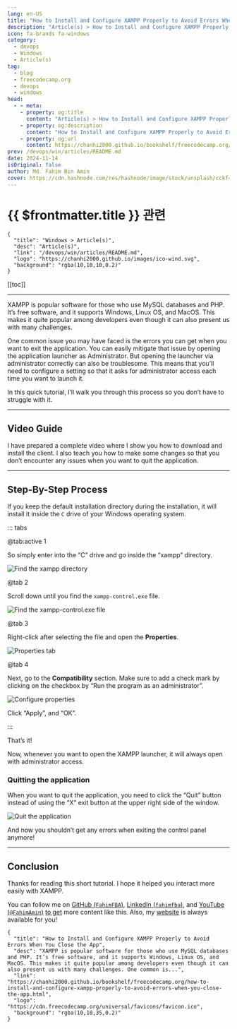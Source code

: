 ```yaml
---
lang: en-US
title: "How to Install and Configure XAMPP Properly to Avoid Errors When You Close the App"
description: "Article(s) > How to Install and Configure XAMPP Properly to Avoid Errors When You Close the App"
icon: fa-brands fa-windows
category:
  - devops
  - Windows
  - Article(s)
tag:
  - blog
  - freecodecamp.org
  - devops
  - windows
head:
  - - meta:
    - property: og:title
      content: "Article(s) > How to Install and Configure XAMPP Properly to Avoid Errors When You Close the App"
    - property: og:description
      content: "How to Install and Configure XAMPP Properly to Avoid Errors When You Close the App"
    - property: og:url
      content: https://chanhi2000.github.io/bookshelf/freecodecamp.org/how-to-install-and-configure-xampp-properly-to-avoid-errors-when-you-close-the-app.html
prev: /devops/win/articles/README.md
date: 2024-11-14
isOriginal: false
author: Md. Fahim Bin Amin
cover: https://cdn.hashnode.com/res/hashnode/image/stock/unsplash/cckf4TsHAuw/upload/ab4deba46100e61a5425d817f6406742.jpeg
---
```


# {{ $frontmatter.title }} 관련

```component VPCard
{
  "title": "Windows > Article(s)",
  "desc": "Article(s)",
  "link": "/devops/win/articles/README.md",
  "logo": "https://chanhi2000.github.io/images/ico-wind.svg",
  "background": "rgba(10,10,10,0.2)"
}
```

[[toc]]

---

<SiteInfo
  name="How to Install and Configure XAMPP Properly to Avoid Errors When You Close the App"
  desc="XAMPP is popular software for those who use MySQL databases and PHP. It’s free software, and it supports Windows, Linux OS, and MacOS. This makes it quite popular among developers even though it can also present us with many challenges. One common is..."
  url="https://freecodecamp.org/news/how-to-install-and-configure-xampp-properly-to-avoid-errors-when-you-close-the-app"
  logo="https://cdn.freecodecamp.org/universal/favicons/favicon.ico"
  preview="https://cdn.hashnode.com/res/hashnode/image/stock/unsplash/cckf4TsHAuw/upload/ab4deba46100e61a5425d817f6406742.jpeg"/>

XAMPP is popular software for those who use MySQL databases and PHP. It’s free software, and it supports Windows, Linux OS, and MacOS. This makes it quite popular among developers even though it can also present us with many challenges.

One common issue you may have faced is the errors you can get when you want to exit the application. You can easily mitigate that issue by opening the application launcher as Administrator. But opening the launcher via administrator correctly can also be troublesome. This means that you’ll need to configure a setting so that it asks for administrator access each time you want to launch it.

In this quick tutorial, I’ll walk you through this process so you don’t have to struggle with it.

---

## Video Guide

I have prepared a complete video where I show you how to download and install the client. I also teach you how to make some changes so that you don’t encounter any issues when you want to quit the application.

<VidStack src="youtube/3viM71-ULAw" />

---

## Step-By-Step Process

If you keep the default installation directory during the installation, it will install it inside the `C` drive of your Windows operating system.

::: tabs

@tab:active 1

So simply enter into the “C” drive and go inside the “xampp” directory.

![Find the <FontIcon icon="fas fa-folder-open"/>`xampp` directory](https://cdn.hashnode.com/res/hashnode/image/upload/v1731566127539/9964e362-0f79-4a08-9799-7ea17bd3740e.png)

@tab 2

Scroll down until you find the <FontIcon icon="fas fa-gears"/>`xampp-control.exe` file.

![Find the <FontIcon icon="fas fa-gears"/>`xampp-control.exe` file](https://cdn.hashnode.com/res/hashnode/image/upload/v1731566176798/8a529579-5545-4a97-b32d-6fdbffe15a95.png)

@tab 3

Right-click after selecting the file and open the **Properties**.

![Properties tab](https://cdn.hashnode.com/res/hashnode/image/upload/v1731566236620/dfaa3a6c-795a-4dab-a03a-66b73a7d5de5.png)

@tab 4

Next, go to the **Compatibility** section. Make sure to add a check mark by clicking on the checkbox by “Run the program as an administrator”.

![Configure properties](https://cdn.hashnode.com/res/hashnode/image/upload/v1731566287073/53bf3e86-1a4b-47b3-83e9-96caf1a4195d.png)

Click “Apply”, and “OK”.

:::

That’s it!

Now, whenever you want to open the XAMPP launcher, it will always open with administrator access.

### Quitting the application

When you want to quit the application, you need to click the “Quit” button instead of using the “X” exit button at the upper right side of the window.

![Quit the application](https://cdn.hashnode.com/res/hashnode/image/upload/v1731566387255/316d1778-dd5b-4a61-9efe-cbbaf8fc7552.png)

And now you shouldn’t get any errors when exiting the control panel anymore!

---

## Conclusion

Thanks for reading this short tutorial. I hope it helped you interact more easily with XAMPP.

You can follow me on [GitHub (<FontIcon icon="iconfont icon-github"/>`FahimFBA`)](https://github.com/FahimFBA), [LinkedIn (<FontIcon icon="fa-brands fa-linkedin"/>`fahimfba`)](https://linkedin.com/in/fahimfba/), and [YouTube (<FontIcon icon="fa-brands fa-youtube"/>`@FahimAmin`)](https://youtube.com/@FahimAmin) [to get](https://youtube.com/@FahimAmin) more content like this. Also, my [website](https://fahimbinamin.com/) is always available for you!

<!-- TODO: add ARTICLE CARD -->
```component VPCard
{
  "title": "How to Install and Configure XAMPP Properly to Avoid Errors When You Close the App",
  "desc": "XAMPP is popular software for those who use MySQL databases and PHP. It’s free software, and it supports Windows, Linux OS, and MacOS. This makes it quite popular among developers even though it can also present us with many challenges. One common is...",
  "link": "https://chanhi2000.github.io/bookshelf/freecodecamp.org/how-to-install-and-configure-xampp-properly-to-avoid-errors-when-you-close-the-app.html",
  "logo": "https://cdn.freecodecamp.org/universal/favicons/favicon.ico",
  "background": "rgba(10,10,35,0.2)"
}
```
